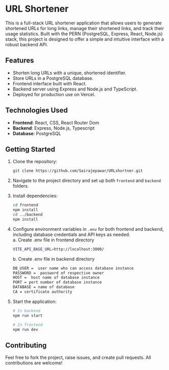 # URL Shortener

This is a full-stack URL shortener application that allows users to generate shortened URLs for long links, manage their shortened links, and track their usage statistics. Built with the PERN (PostgreSQL, Express, React, Node.js) stack, this project is designed to offer a simple and intuitive interface with a robust backend API.
## Features

- Shorten long URLs with a unique, shortened identifier.
- Store URLs in a PostgreSQL database.
- Frontend interface built with React.
- Backend server using Express and Node.js and TypeScript.
- Deployed for production use on Vercel.

## Technologies Used

- **Frontend**: React, CSS, React Router Dom
- **Backend**: Express, Node.js, Typescript
- **Database**: PostgreSQL

## Getting Started

1. Clone the repository:
   ```bash
   git clone https://github.com/Sairajepawar/URLshortner.git
   ```
2. Navigate to the project directory and set up both `frontend` and `backend` folders.

3. Install dependencies:
   ```bash
   cd frontend
   npm install
   cd ../backend
   npm install
   ```

4. Configure environment variables in `.env` for both frontend and backend, including database credentials and API keys as needed.<br>
  a. Create .env file in frontend directory
    ```bash
    VITE_API_BASE_URL=http://localhost:3000/
    ```
    b. Create .env file in backend directory
    ```bash
    DB_USER =  user name who can access database instance
    PASSWORD =  password of respective owner
    HOST =  host name of database instance
    PORT = port number of database instance
    DATABASE = name of database
    CA = certificate authority
    ```
    
6. Start the application:
   ```bash
   # In backend
   npm run start

   # In frontend
   npm run dev
   ```

## Contributing

Feel free to fork the project, raise issues, and create pull requests. All contributions are welcome!

